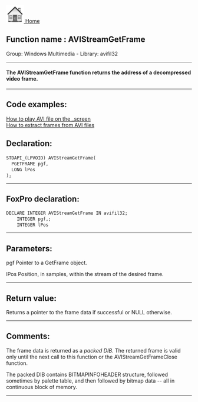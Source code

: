 [<img src="../../images/home.png"> Home ](https://github.com/VFPX/Win32API)  

## Function name : AVIStreamGetFrame
Group: Windows Multimedia - Library: avifil32    
***  


#### The AVIStreamGetFrame function returns the address of a decompressed video frame.
***  


## Code examples:
[How to play AVI file on the _screen](../../samples/sample_430.md)  
[How to extract frames from AVI files](../../samples/sample_484.md)  

## Declaration:
```foxpro  
STDAPI_(LPVOID) AVIStreamGetFrame(
  PGETFRAME pgf,
  LONG lPos
);  
```  
***  


## FoxPro declaration:
```foxpro  
DECLARE INTEGER AVIStreamGetFrame IN avifil32;
	INTEGER pgf,;
	INTEGER lPos  
```  
***  


## Parameters:
pgf
Pointer to a GetFrame object.

lPos
Position, in samples, within the stream of the desired frame.
  
***  


## Return value:
Returns a pointer to the frame data if successful or NULL otherwise.   
***  


## Comments:
The frame data is returned as a <Em>packed DIB</Em>. The returned frame is valid only until the next call to this function or the AVIStreamGetFrameClose function.  
  
The packed DIB contains BITMAPINFOHEADER structure, followed sometimes by palette table, and then followed by bitmap data -- all in continuous block of memory.  
  
***  


